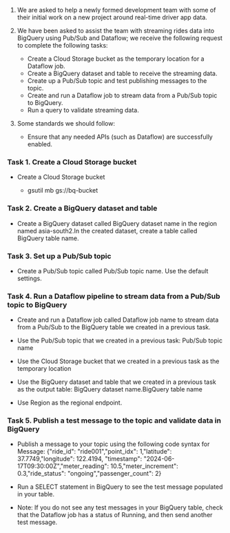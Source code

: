 1. We are asked to help a newly formed development team with some of their initial work on a new project around real-time driver app data. 
2. We have been asked to assist the team with streaming rides data into BigQuery using Pub/Sub and Dataflow; we receive the following request to complete the following tasks:

    * Create a Cloud Storage bucket as the temporary location for a Dataflow job.
    * Create a BigQuery dataset and table to receive the streaming data.
    * Create up a Pub/Sub topic and test publishing messages to the topic.
    * Create and run a Dataflow job to stream data from a Pub/Sub topic to BigQuery.
    * Run a query to validate streaming data.

3. Some standards we should follow:

    * Ensure that any needed APIs (such as Dataflow) are successfully enabled.


### Task 1. Create a Cloud Storage bucket

* Create a Cloud Storage bucket 

     * gsutil mb gs://bq-bucket


### Task 2. Create a BigQuery dataset and table

* Create a BigQuery dataset called BigQuery dataset name in the region named asia-south2.In the created dataset, create a table called BigQuery table name.


### Task 3. Set up a Pub/Sub topic

* Create a Pub/Sub topic called Pub/Sub topic name. Use the default settings.


### Task 4. Run a Dataflow pipeline to stream data from a Pub/Sub topic to BigQuery

* Create and run a Dataflow job called Dataflow job name to stream data from a Pub/Sub to the BigQuery table we created in a previous task.

* Use the Pub/Sub topic that we created in a previous task: Pub/Sub topic name

* Use the Cloud Storage bucket that we created in a previous task as the temporary location

* Use the BigQuery dataset and table that we created in a previous task as the output table: BigQuery dataset name.BigQuery table name

* Use Region as the regional endpoint.


### Task 5. Publish a test message to the topic and validate data in BigQuery

* Publish a message to your topic using the following code syntax for Message: {"ride_id": "ride001","point_idx": 1,"latitude": 37.7749,"longitude": 122.4194, "timestamp": "2024-06-17T09:30:00Z","meter_reading": 10.5,"meter_increment": 0.3,"ride_status": "ongoing","passenger_count": 2}

* Run a SELECT statement in BigQuery to see the test message populated in your table.

* Note: If you do not see any test messages in your BigQuery table, check that the Dataflow job has a status of Running, and then send another test message.
